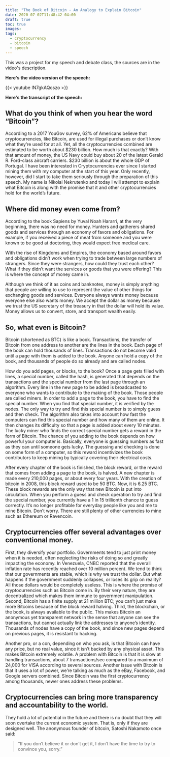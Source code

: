 ```yaml
---
title: "The Book of Bitcoin - An Analogy to Explain Bitcoin"
date: 2020-07-02T11:48:42-04:00
draft: true
toc: true
images:
tags:
  - cryptocurrency
  - bitcoin
  - speech
---
```


This was a project for my speech and debate class, the sources are in the video's description.

**Here's the video version of the speech:**

{{< youtube IN7gkAQoszo >}}

**Here's the transcript of the speech:**

## What do you think of when you hear the word “Bitcoin”?
According to a 2017 YouGov survey, 62% of Americans believe that cryptocurrencies, like Bitcoin, are used for illegal purchases or don’t know what they’re used for at all.
Yet, all the cryptocurrencies combined are estimated to be worth about $230 billion. How much is that exactly? With that amount of money, the US Navy could buy about 20 of the latest Gerald R. Ford-class aircraft carriers.
$230 billion is about the whole GDP of Portugal. I have been interested in Cryptocurrencies ever since I started mining them with my computer at the start of this year.
Only recently, however, did I start to take them seriously through the preparation of this speech.
My name is Nikolai Nekrutenko and today I will attempt to explain what Bitcoin is along with the promise that it and other cryptocurrencies hold for the world’s future.

## Where did money even come from?
According to the book Sapiens by Yuval Noah Hararri, at the very beginning, there was no need for money. Hunters and gatherers shared goods and services through an economy of favors and obligations. For example, if you received a piece of meat from someone and you were known to be good at doctoring, they would expect free medical care.

With the rise of Kingdoms and Empires, the economy based around favors and obligations didn’t work when trying to trade between large numbers of strangers. Since they were strangers, how could they trust each other? What if they didn’t want the services or goods that you were offering? This is where the concept of money came in.

Although we think of it as coins and banknotes, money is simply anything that people are willing to use to represent the value of other things for exchanging goods and services. Everyone always wants money because everyone else also wants money. We accept the dollar as money because we trust the US secretary of the treasury in that the dollar will hold its value. Money allows us to convert, store, and transport wealth easily.

## So, what even is Bitcoin?
Bitcoin (shortened as BTC) is like a book. Transactions, the transfer of Bitcoin from one address to another are the lines in the book. Each page of the book can hold thousands of lines. Transactions do not become valid until a page with them is added to the book. Anyone can hold a copy of the book, and thousands of people do so already and are called nodes.

How do you add pages, or blocks, to the book? Once a page gets filled with lines, a special number, called the hash, is generated that depends on the transactions and the special number from the last page through an algorithm. Every line in the new page to be added is broadcasted to everyone who wants to contribute to the making of the book. Those people are called miners. In order to add a page to the book, you have to find the special number. When you find that special number, it is verified by the nodes. The only way to try and find this special number is to simply guess and then check. The algorithm also takes into account how fast the computers can find this special number and how many of them are online. It then changes its difficulty so that a page is added about every 10 minutes. The lucky miner who finds the correct special number gets a reward in the form of Bitcoin. The chance of you adding to the book depends on how powerful your computer is. Basically, everyone is guessing numbers as fast as they can until someone gets lucky. The guessing and checking is done on some form of a computer, so this reward incentivizes the book contributors to keep mining by typically covering their electrical costs.

After every chapter of the book is finished, the block reward, or the reward that comes from adding a page to the book, is halved. A new chapter is made every 210,000 pages, or about every four years. With the creation of bitcoin in 2008, this block reward used to be 50 BTC. Now, it is 6.25 BTC. These block rewards are the only way that new Bitcoin is put into circulation. When you perform a guess and check operation to try and find the special number, you currently have a 1 in 15 trillionth chance to guess correctly. It’s no longer profitable for everyday people like you and me to mine Bitcoin. Don’t worry. There are still plenty of other currencies to mine such as Ethereum or Ravencoin.

## Cryptocurrencies offer several advantages over conventional money.
First, they diversify your portfolio. Governments tend to just print money when it is needed, often neglecting the risks of doing so and greatly impacting the economy. In Venezuela, CNBC reported that the overall inflation rate has recently reached over 10 million percent. We tend to think that our governments are stable, which is why we trust the dollar. But what happens if the government suddenly collapses, or loses its grip on reality? All those dollars would be completely useless. This is where the promise of cryptocurrencies such as Bitcoin come in. By their very nature, they are decentralized which makes them immune to government manipulation. Second, Bitcoin has a finite supply at 21 million BTC; you can’t just make more Bitcoins because of the block reward halving. Third, the blockchain, or the book, is always available to the public. This makes Bitcoin an anonymous yet transparent network in the sense that anyone can see the transactions, but cannot actually link the addresses to anyone’s identity. Thousands of nodes have a copy of the book, and since new pages depend on previous pages, it is resistant to hacking.

Another pro, or a con, depending on who you ask, is that Bitcoin can have any price, but no real value, since it isn’t backed by any physical asset. This makes Bitcoin extremely volatile. A problem with Bitcoin is that it is slow at handling transactions, about 7 transactions/sec compared to a maximum of 24,000 for VISA according to several sources. Another issue with Bitcoin is that it uses a lot of power, we’re talking as much as the eBay, Facebook, and Google servers combined. Since Bitcoin was the first cryptocurrency among thousands, newer ones address these problems.

## Cryptocurrencies can bring more transparency and accountability to the world.
They hold a lot of potential in the future and there is no doubt that they will soon overtake the current economic system. That is, only if they are designed well. The anonymous founder of bitcoin, Satoshi Nakamoto once said:
> “If you don’t believe it or don’t get it, I don’t have the time to try to convince you, sorry.”

